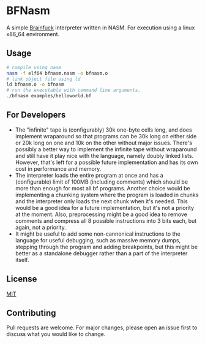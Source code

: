 # BFNasm
A simple [Brainfuck](https://en.wikipedia.org/wiki/Brainfuck) interpreter written in NASM.
For execution using a linux x86_64 environment.

## Usage

```bash
# compile using nasm 
nasm -f elf64 bfnasm.nasm -o bfnasm.o
# link object file using ld
ld bfnasm.o -o bfnasm
# run the executable with command line arguments.
./bfnasm examples/helloworld.bf

```

## For Developers
- The "infinite" tape is (configurably) 30k one-byte cells long, and does implement wraparound so that programs can be 30k long on either side or 20k long on one and 10k on the other without major issues. There's possibly a better way to implement the infinite tape without wraparound and still have it play nice with the language, namely doubly linked lists. However, that's left for a possible future implementation and has its own cost in performance and memory.
- The interpreter loads the entire program at once and has a (configurable) limit of 100MB (including comments) which should be more than enough for most all bf programs. Another choice would be implementing a chunking system where the program is loaded in chunks and the interpreter only loads the next chunk when it's needed. This would be a good idea for a future implementation, but it's not a priority at the moment. Also, preprocessing might be a good idea to remove comments and compress all 8 possible instructions into 3 bits each, but again, not a priority.
- It might be useful to add some non-cannonical instructions to the language for useful debugging, such as massive memory dumps, stepping through the program and adding breakpoints, but this might be better as a standalone debugger rather than a part of the interpreter itself.

## License
[MIT](https://choosealicense.com/licenses/mit/)

## Contributing
Pull requests are welcome. For major changes, please open an issue first to discuss what you would like to change.